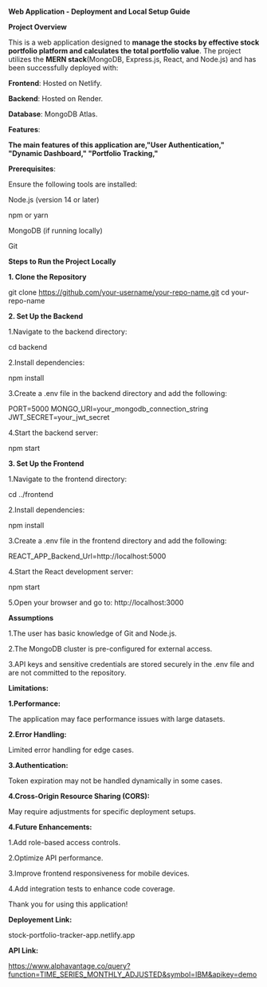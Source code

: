 **Web Application - Deployment and Local Setup Guide**

**Project Overview**

This is a web application designed to **manage the stocks by effective stock portfolio platform and calculates the total portfolio value**. The project utilizes the **MERN stack**(MongoDB, Express.js, React, and Node.js) and has been successfully deployed with:

**Frontend**: Hosted on Netlify.

**Backend**: Hosted on Render.

**Database**: MongoDB Atlas.

**Features**:

**The main features of this application are,"User Authentication," "Dynamic Dashboard," "Portfolio Tracking,"**

**Prerequisites**:

Ensure the following tools are installed:

Node.js (version 14 or later)

npm or yarn

MongoDB (if running locally)

Git

**Steps to Run the Project Locally**

**1. Clone the Repository**

git clone https://github.com/your-username/your-repo-name.git
cd your-repo-name

**2. Set Up the Backend**

1.Navigate to the backend directory:

cd backend

2.Install dependencies:

npm install

3.Create a .env file in the backend directory and add the following:

PORT=5000
MONGO_URI=your_mongodb_connection_string
JWT_SECRET=your_jwt_secret

4.Start the backend server:

npm start

**3. Set Up the Frontend**

1.Navigate to the frontend directory:

cd ../frontend

2.Install dependencies:

npm install

3.Create a .env file in the frontend directory and add the following:

REACT_APP_Backend_Url=http://localhost:5000

4.Start the React development server:

npm start

5.Open your browser and go to: http://localhost:3000

**Assumptions**

1.The user has basic knowledge of Git and Node.js.

2.The MongoDB cluster is pre-configured for external access.

3.API keys and sensitive credentials are stored securely in the .env file and are not committed to the repository.

**Limitations:**

**1.Performance:**

The application may face performance issues with large datasets.

**2.Error Handling:**

Limited error handling for edge cases.

**3.Authentication:**

Token expiration may not be handled dynamically in some cases.

**4.Cross-Origin Resource Sharing (CORS):**

May require adjustments for specific deployment setups.

**4.Future Enhancements:**

1.Add role-based access controls.

2.Optimize API performance.

3.Improve frontend responsiveness for mobile devices.

4.Add integration tests to enhance code coverage.

Thank you for using this application!

**Deployement Link:**

stock-portfolio-tracker-app.netlify.app

**API Link:**

https://www.alphavantage.co/query?function=TIME_SERIES_MONTHLY_ADJUSTED&symbol=IBM&apikey=demo
